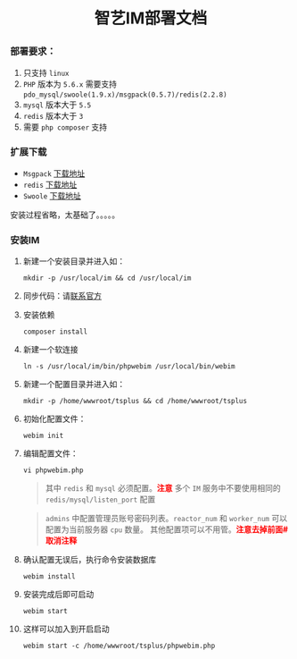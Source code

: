 # <p align = "center" >智艺IM部署文档</p>





### 部署要求： 

1. 只支持 `linux`
2. `PHP` 版本为 `5.6.x`  需要支持 `pdo_mysql/swoole(1.9.x)/msgpack(0.5.7)/redis(2.2.8)`
3. `mysql` 版本大于 `5.5` 
4. `redis` 版本大于 `3`
5. 需要 `php composer` 支持

### 扩展下载

- `Msgpack` [下载地址](http://pecl.php.net/get/msgpack-0.5.7.tgz)
- `redis`  [下载地址](http://pecl.php.net/get/redis-2.2.8.tgz)
- `Swoole`  [下载地址](http://pecl.php.net/get/swoole-1.9.6.tgz)

安装过程省略，太基础了。。。。。

### 安装IM

1. 新建一个安装目录并进入如：

	```shell
	mkdir -p /usr/local/im && cd /usr/local/im 
	```
2. 同步代码：请[联系官方](http://www.thinksns.com/)

3. 安装依赖

	```shell
	composer install

	```
4. 新建一个软连接

	```shell
	ln -s /usr/local/im/bin/phpwebim /usr/local/bin/webim
	```


5. 新建一个配置目录并进入如：

	```shell
	mkdir -p /home/wwwroot/tsplus && cd /home/wwwroot/tsplus
	```

6. 初始化配置文件：

	```shell
	webim init
	```

7. 编辑配置文件：
	
	```shell
	vi phpwebim.php
	```	
	> 其中 `redis` 和 `mysql` 必须配置。<font color=red >**注意**</font> 多个 `IM` 服务中不要使用相同的 `redis/mysql/listen_port` 配置 
	
	> `admins` 中配置管理员账号密码列表。`reactor_num` 和 `worker_num` 可以配置为当前服务器 `cpu` 数量。 其他配置项可以不用管。<font color=red >**注意去掉前面#取消注释**</font>

8. 确认配置无误后，执行命令安装数据库

	```shell
	webim install
	```
	
9. 安装完成后即可启动

	```shell
	webim start
	
	```
	
10. 这样可以加入到开启启动 

	```shell
	webim start -c /home/wwwroot/tsplus/phpwebim.php
	```

